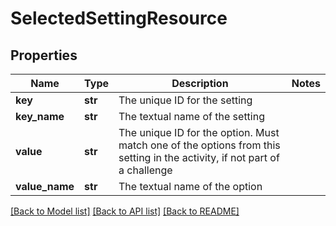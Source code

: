 # SelectedSettingResource

## Properties
Name | Type | Description | Notes
------------ | ------------- | ------------- | -------------
**key** | **str** | The unique ID for the setting | 
**key_name** | **str** | The textual name of the setting | 
**value** | **str** | The unique ID for the option. Must match one of the options from this setting in the activity, if not part of a challenge | 
**value_name** | **str** | The textual name of the option | 

[[Back to Model list]](../README.md#documentation-for-models) [[Back to API list]](../README.md#documentation-for-api-endpoints) [[Back to README]](../README.md)


